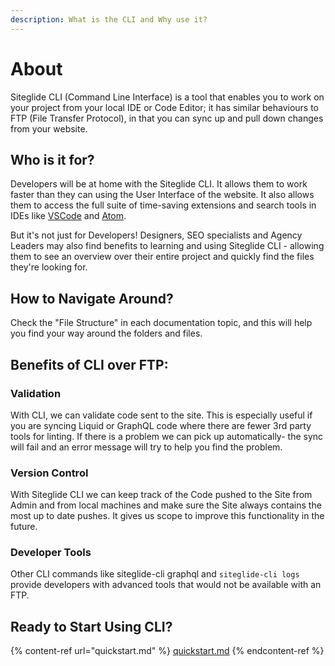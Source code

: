 ```yaml
---
description: What is the CLI and Why use it?
---
```


# About

Siteglide CLI (Command Line Interface) is a tool that enables you to work on your project from your local IDE or Code Editor; it has similar behaviours to FTP (File Transfer Protocol), in that you can sync up and pull down changes from your website.

## Who is it for?

Developers will be at home with the Siteglide CLI. It allows them to work faster than they can using the User Interface of the website. It also allows them to access the full suite of time-saving extensions and search tools in IDEs like [VSCode](https://code.visualstudio.com/) and [Atom](https://atom-editor.cc/).

But it's not just for Developers! Designers, SEO specialists and Agency Leaders may also find benefits to learning and using Siteglide CLI - allowing them to see an overview over their entire project and quickly find the files they're looking for.

## How to Navigate Around?

Check the "File Structure" in each documentation topic, and this will help you find your way around the folders and files.

## Benefits of CLI over FTP:

### Validation

With CLI, we can validate code sent to the site. This is especially useful if you are syncing Liquid or GraphQL code where there are fewer 3rd party tools for linting. If there is a problem we can pick up automatically- the sync will fail and an error message will try to help you find the problem.

### Version Control

With Siteglide CLI we can keep track of the Code pushed to the Site from Admin and from local machines and make sure the Site always contains the most up to date pushes. It gives us scope to improve this functionality in the future.

### Developer Tools

Other CLI commands like siteglide-cli graphql and `siteglide-cli logs` provide developers with advanced tools that would not be available with an FTP.

## Ready to Start Using CLI?

{% content-ref url="quickstart.md" %}
[quickstart.md](quickstart.md)
{% endcontent-ref %}
